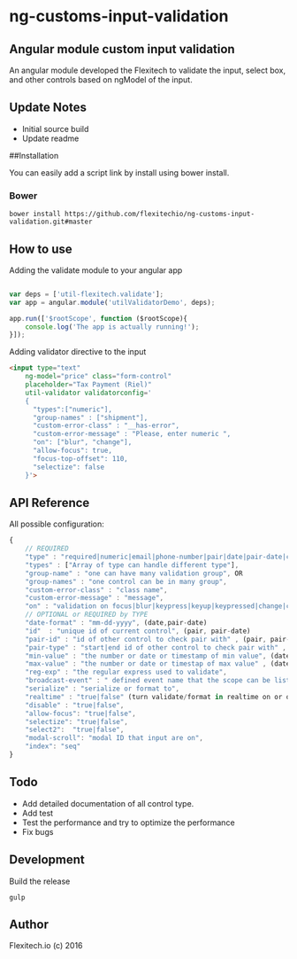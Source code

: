 # ng-customs-input-validation
## Angular module custom input validation
An angular module developed the Flexitech to validate the input, select box, and other controls based on ngModel of the input.

## Update Notes

- Initial source build
- Update readme

##Installation

You can easily add a script link by install using bower install.

### Bower

`bower install https://github.com/flexitechio/ng-customs-input-validation.git#master`

## How to use

Adding the validate module to your angular app

```js

var deps = ['util-flexitech.validate'];
var app = angular.module('utilValidatorDemo', deps);

app.run(['$rootScope', function ($rootScope){
	console.log('The app is actually running!');
}]);

```

Adding validator directive to the input

```html
<input type="text" 
	ng-model="price" class="form-control"
	placeholder="Tax Payment (Riel)"
	util-validator validatorconfig='
    {
      "types":["numeric"],
      "group-names" : ["shipment"],
      "custom-error-class" : "__has-error",
      "custom-error-message" : "Please, enter numeric ",
      "on": ["blur", "change"],
      "allow-focus": true,
      "focus-top-offset": 110,
      "selectize": false
    }'>

```

## API Reference

All possible configuration:

```javascript
{
	// REQUIRED
	"type" : "required|numeric|email|phone-number|pair|date|pair-date|complex-password|numeric|reg-exp", OR
	"types" : ["Array of type can handle different type"],
	"group-name" : "one can have many validation group", OR
	"group-names" : "one control can be in many group",
	"custom-error-class" : "class name",
	"custom-error-message" : "message",
	"on" : "validation on focus|blur|keypress|keyup|keypressed|change|custom", (custom event required u defined the config as a configObject instead of string config)
	// OPTIONAL or REQUIRED by TYPE
	"date-format" : "mm-dd-yyyy", (date,pair-date)
	"id"  : "unique id of current control", (pair, pair-date)
	"pair-id" : "id of other control to check pair with" , (pair, pair-date),
	"pair-type" : "start|end id of other control to check pair with" , (pair, pair-date),
	"min-value" : "the number or date or timestamp of min value", (date, numeric, pair-date),
	"max-value" : "the number or date or timestap of max value" , (date, numeric, pair-date),
	"reg-exp" : "the regular express used to validate",
	"broadcast-event" : " defined event name that the scope can be listened that when error occur this directive will broadcast" ,
	"serialize" : "serialize or format to",
	"realtime" : "true|false" (turn validate/format in realtime on or off such as phone, date, numeric),
	"disable" : "true|false",
	"allow-focus": "true|false",
	"selectize": "true|false",
	"select2": 	"true|false",
	"modal-scroll": "modal ID that input are on",
	"index": "seq"
}

```

## Todo

- Add detailed documentation of all control type.
- Add test
- Test the performance and try to optimize the performance
- Fix bugs

## Development

Build the release

`gulp`

## Author

Flexitech.io (c) 2016
